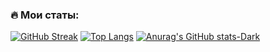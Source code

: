 ### :fire: Мои статы:
[![GitHub Streak](http://github-readme-streak-stats.herokuapp.com?user=Hiver13&theme=dark&background=000000)](https://git.io/streak-stats)
[![Top Langs](https://github-readme-stats.vercel.app/api/top-langs/?username=Hiver13&layout=compact&theme=vision-friendly-dark)](https://github.com/anuraghazra/github-readme-stats)
[![Anurag's GitHub stats-Dark](https://github-readme-stats.vercel.app/api?username=Hiver13&show_icons=true&theme=dark#gh-dark-mode-only)](https://github.com/anuraghazra/github-readme-stats#gh-dark-mode-only)
